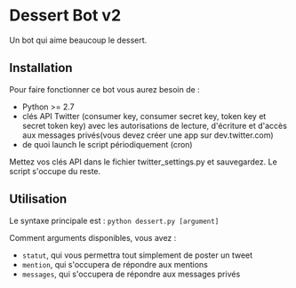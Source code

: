 # Dessert Bot v2

Un bot qui aime beaucoup le dessert.

## Installation

Pour faire fonctionner ce bot vous aurez besoin de : 
* Python >= 2.7
* clés API Twitter (consumer key, consumer secret key, token key et secret token key) avec les autorisations de lecture, d'écriture et d'accès aux messages privés(vous devez créer une app sur dev.twitter.com)
* de quoi launch le script périodiquement (cron)

Mettez vos clés API dans le fichier twitter_settings.py et sauvegardez. Le script s'occupe du reste.

## Utilisation 

Le syntaxe principale est : `python dessert.py [argument]`

Comment arguments disponibles, vous avez :
- `statut`, qui vous permettra tout simplement de poster un tweet
- `mention`, qui s'occupera de répondre aux mentions
- `messages`, qui s'occupera de répondre aux messages privés



